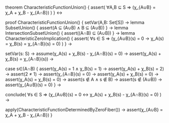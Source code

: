 theorem CharacteristicFunctionUnion() {
  assert(
    ∀A,B ⊆ S ⇒ (χ_{A∪B} = χ_A + χ_B - χ_{A∩B})
  )
} ↔

proof CharacteristicFunctionUnion() {
  setVar(A,B: Set[S]) →
  lemma SubsetUnion() {
    assert(A ⊆ (A∪B) ∧ B ⊆ (A∪B))
  } →
  lemma IntersectionSubsetUnion() {
    assert((A∩B) ⊆ (A∪B))
  } →
  lemma CharacteristicZeroImplication() {
    assert(
      ∀s ∈ S ⇒ (χ_{A∪B}(s) = 0 → χ_A(s) = χ_B(s) = χ_{A∩B}(s) = 0)
    )
  } →
  
  setVar(s: S) →
  assume(χ_A(s) + χ_B(s) - χ_{A∩B}(s) = 0) →
  assert(χ_A(s) + χ_B(s) = χ_{A∩B}(s)) →
  
  case s∈(A∩B) {
    assert(χ_A(s) = 1 ∧ χ_B(s) = 1) →
    assert(χ_A(s) + χ_B(s) = 2) →
    assert(2 ≠ 1) →
    assert(χ_{A∩B}(s) = 0) →
    assert(χ_A(s) + χ_B(s) = 0) →
    assert(χ_A(s) = χ_B(s) = 0) →
    assert(s ∉ A ∧ s ∉ B) →
    assert(s ∉ (A∪B)) →
    assert(χ_{A∪B}(s) = 0)
  } →
  
  conclude(
    ∀s ∈ S ⇒ (χ_{A∪B}(s) = 0 ↔ χ_A(s) + χ_B(s) - χ_{A∩B}(s) = 0)
  ) →
  
  apply(CharacteristicFunctionDeterminedByZeroFiber()) →
  assert(χ_{A∪B} = χ_A + χ_B - χ_{A∩B})
}